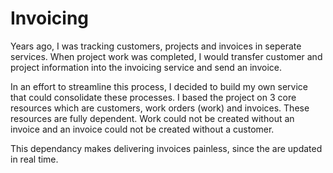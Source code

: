 # Invoicing

Years ago, I was tracking customers, projects and invoices in seperate services. When project work was completed, I would transfer customer and project information into the invoicing service and send an invoice.

In an effort to streamline this process, I decided to build my own service that could consolidate these processes. I based the project on 3 core resources which are customers, work orders (work) and invoices. These resources are fully dependent. Work could not be created without an invoice and an invoice could not be created without a customer.

This dependancy makes delivering invoices painless, since the are updated in real time.

